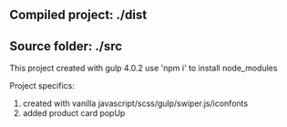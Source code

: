 ## Compiled project: ./dist
## Source folder: ./src

This project created with gulp 4.0.2
use 'npm i' to install node_modules

Project specifics:
1. created with vanilla javascript/scss/gulp/swiper.js/iconfonts
2. added product card popUp